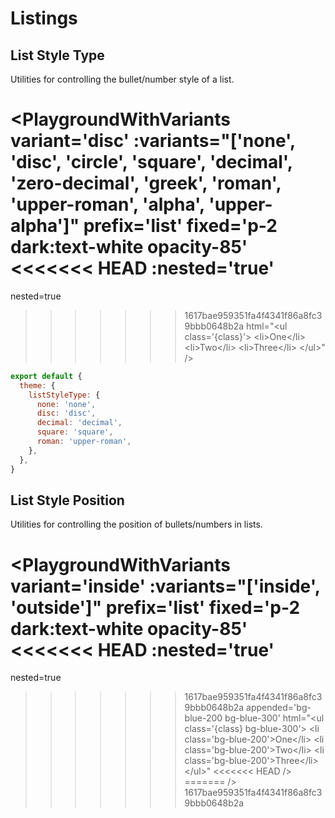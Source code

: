 # Listings

## List Style Type

Utilities for controlling the bullet/number style of a list.

<PlaygroundWithVariants
  variant='disc'
  :variants="['none', 'disc', 'circle', 'square', 'decimal', 'zero-decimal', 'greek', 'roman', 'upper-roman', 'alpha', 'upper-alpha']"
  prefix='list'
  fixed='p-2 dark:text-white opacity-85'
<<<<<<< HEAD
  :nested='true'
=======
  nested=true
>>>>>>> 1617bae959351fa4f4341f86a8fc39bbb0648b2a
  html="&lt;ul class='{class}'&gt;
  &lt;li&gt;One&lt;/li&gt;
  &lt;li&gt;Two&lt;/li&gt;
  &lt;li&gt;Three&lt;/li&gt;
&lt;/ul&gt;"
/>

<Customizing>

```js windi.config.js
export default {
  theme: {
    listStyleType: {
      none: 'none',
      disc: 'disc',
      decimal: 'decimal',
      square: 'square',
      roman: 'upper-roman',
    },
  },
}
```

</Customizing>

## List Style Position

Utilities for controlling the position of bullets/numbers in lists.

<PlaygroundWithVariants
  variant='inside'
  :variants="['inside', 'outside']"
  prefix='list'
  fixed='p-2 dark:text-white opacity-85'
<<<<<<< HEAD
  :nested='true'
=======
  nested=true
>>>>>>> 1617bae959351fa4f4341f86a8fc39bbb0648b2a
  appended='bg-blue-200 bg-blue-300'
  html="&lt;ul class='{class} bg-blue-300'&gt;
  &lt;li class='bg-blue-200'&gt;One&lt;/li&gt;
  &lt;li class='bg-blue-200'&gt;Two&lt;/li&gt;
  &lt;li class='bg-blue-200'&gt;Three&lt;/li&gt;
&lt;/ul&gt;"
<<<<<<< HEAD
/>
=======
/>
>>>>>>> 1617bae959351fa4f4341f86a8fc39bbb0648b2a
